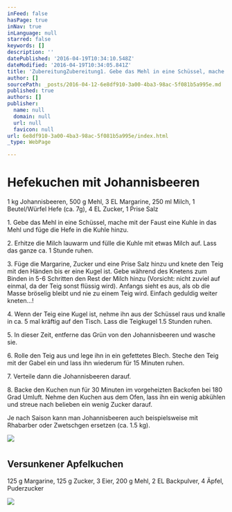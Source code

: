 ```yaml
---
inFeed: false
hasPage: true
inNav: true
inLanguage: null
starred: false
keywords: []
description: ''
datePublished: '2016-04-19T10:34:10.548Z'
dateModified: '2016-04-19T10:34:05.841Z'
title: 'ZubereitungZubereitung1. Gebe das Mehl in eine Schüssel, mache mit der Faust eine Kuhle in das Mehl und füge die Hefe in die Kuhle hinzu.2. Erhitze die Milch lauwarm und fülle die Kuhle mit etwas Milch auf. Lass das ganze ca. 1 Stunde ruhen.3. Füge die Margarine, Zucker und eine Prise Salz hinzu und knete den Teig mit den Händen bis er eine Kugel ist. Gebe während des Knetens zum Binden in 5-6 Schritten den Rest der Milch hinzu (Vorsicht: nicht zuviel auf einmal, da der Teig sonst flüssig wird). Anfangs sieht es aus, als ob die Masse bröselig bleibt und nie zu einem Teig wird. Einfach geduldig weiter kneten…!4. Wenn der Teig eine Kugel ist, nehme ihn aus der Schüssel raus und knalle in ca. 5 mal kräftig auf den Tisch. Lass die Teigkugel 1.5 Stunden ruhen.5. In dieser Zeit, entferne das Grün von den Johannisbeeren und wasche sie.6. Rolle den Teig aus und lege ihn in ein gefettetes Blech. Steche den Teig mit der Gabel ein und lass ihn wiederum für 15 Minuten ruhen.7. Verteile dann die Johannisbeeren darauf.8. Backe den Kuchen nun für 30 Minuten im vorgeheizten Backofen bei 180 Grad Umluft. Nehme den Kuchen aus dem Ofen, lass ihn ein wenig abkühlen und streue nach belieben ein wenig Zucker darauf.Je nach Saison kann man Johannisbeeren auch beispielsweise mit Rhabarber oder Zwetschgen ersetzen (ca. 1.5 kg).Versunkener Apfelkuchen125 g Margarine, 125 g Zucker, 3 Eier, 200 g Mehl, 2 EL Backpulver, 4 Äpfel, Puderzucker'
author: []
sourcePath: _posts/2016-04-12-6e8df910-3a00-4ba3-98ac-5f081b5a995e.md
published: true
authors: []
publisher:
  name: null
  domain: null
  url: null
  favicon: null
url: 6e8df910-3a00-4ba3-98ac-5f081b5a995e/index.html
_type: WebPage

---
```

# Hefekuchen mit Johannisbeeren

1 kg Johannisbeeren, 500 g Mehl, 3 EL Margarine, 250 ml Milch, 1 Beutel/Würfel Hefe (ca. 7g), 4 EL Zucker, 1 Prise Salz

1\. Gebe das Mehl in eine Schüssel, mache mit der Faust eine Kuhle in das Mehl und füge die Hefe in die Kuhle hinzu. 

2\. Erhitze die Milch lauwarm und fülle die Kuhle mit etwas Milch auf. Lass das ganze ca. 1 Stunde ruhen.

3\. Füge die Margarine, Zucker und eine Prise Salz hinzu und knete den Teig mit den Händen bis er eine Kugel ist. Gebe während des Knetens zum Binden in 5-6 Schritten den Rest der Milch hinzu (Vorsicht: nicht zuviel auf einmal, da der Teig sonst flüssig wird). Anfangs sieht es aus, als ob die Masse bröselig bleibt und nie zu einem Teig wird. Einfach geduldig weiter kneten...! 

4\. Wenn der Teig eine Kugel ist, nehme ihn aus der Schüssel raus und knalle in ca. 5 mal kräftig auf den Tisch. Lass die Teigkugel 1.5 Stunden ruhen.

5\. In dieser Zeit, entferne das Grün von den Johannisbeeren und wasche sie.

6\. Rolle den Teig aus und lege ihn in ein gefettetes Blech. Steche den Teig mit der Gabel ein und lass ihn wiederum für 15 Minuten ruhen. 

7\. Verteile dann die Johannisbeeren darauf.

8\. Backe den Kuchen nun für 30 Minuten im vorgeheizten Backofen bei 180 Grad Umluft. Nehme den Kuchen aus dem Ofen, lass ihn ein wenig abkühlen und streue nach belieben ein wenig Zucker darauf.

Je nach Saison kann man Johannisbeeren auch beispielsweise mit Rhabarber oder Zwetschgen ersetzen (ca. 1.5 kg).

  
  
![](https://the-grid-user-content.s3-us-west-2.amazonaws.com/da962515-b2b5-4a79-9eae-8ffc04f51a20.jpg)

# 

<article style=""><h1 data-grid-id="a7c128f9-3a96-4a1c-aeac-2987c08012d3">Versunkener Apfelkuchen</h1><p data-grid-id="24d370db-54d7-4e00-8f1a-35d2e64df010">125 g Margarine, 125 g Zucker, 3 Eier, 200 g Mehl, 2 EL Backpulver, 4 Äpfel, Puderzucker</p></article>

![](https://the-grid-user-content.s3-us-west-2.amazonaws.com/57d15787-d00f-4881-a6b2-313674e95d76.jpg)